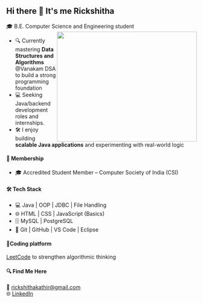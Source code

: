 ## Hi there 👋 It's me Rickshitha

🎓 B.E. Computer Science and Engineering student
<img align="right" width="370" height="290" src="https://i.pinimg.com/originals/47/f0/34/47f0342cec72b800463bf003eac1257e.gif"> 
   - 🔍  Currently mastering **Data Structures and Algorithms** @Vanakam DSA to build a strong programming foundation  
   - 💻 Seeking Java/backend development roles and internships.
   - 🛠️ I enjoy building **scalable Java applications** and experimenting with real-world logic
 #### 🏅 Membership
   - 🎓 Accredited Student Member – Computer Society of India (CSI)
#### 🛠️ Tech Stack
  - 💻 Java | OOP | JDBC | File Handling
  - 🌐 HTML | CSS | JavaScript (Basics)
  - 🗄️ MySQL | PostgreSQL
  - 🧪 Git | GitHub | VS Code | Eclipse
  ####  **📘Coding platform**
 [LeetCode](https://leetcode.com/u/Rickshitha/) to strengthen algorithmic thinking
#### 🔍 Find Me Here
📧 rickshithakathir@gmail.com  
🌐 [LinkedIn](https://www.linkedin.com/in/rickshitha-r?utm_source=share&utm_campaign=share_via&utm_content=profile&utm_medium=android_app) 


 
